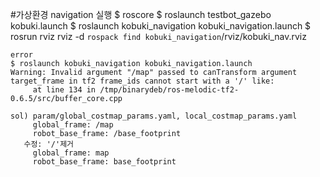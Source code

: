 #가상환경 navigation 실행
$ roscore
$ roslaunch testbot_gazebo kobuki.launch
$ roslaunch kobuki_navigation kobuki_navigation.launch
$ rosrun rviz rviz -d `rospack find kobuki_navigation`/rviz/kobuki_nav.rviz

    error
    $ roslaunch kobuki_navigation kobuki_navigation.launch
    Warning: Invalid argument "/map" passed to canTransform argument target_frame in tf2 frame_ids cannot start with a '/' like: 
         at line 134 in /tmp/binarydeb/ros-melodic-tf2-0.6.5/src/buffer_core.cpp

    sol) param/global_costmap_params.yaml, local_costmap_params.yaml
         global_frame: /map
         robot_base_frame: /base_footprint 
       수정: '/'제거
         global_frame: map
         robot_base_frame: base_footprint